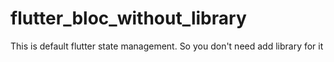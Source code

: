 # flutter_bloc_without_library
This is default flutter state management. So you don't need add library for it
